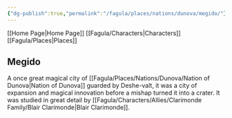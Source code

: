 ```yaml
---
{"dg-publish":true,"permalink":"/fagula/places/nations/dunova/megido/"}
---
```


[[Home Page\|Home Page]]
[[Fagula/Characters\|Characters]]
[[Fagula/Places\|Places]]

Megido
--

A once great magical city of [[Fagula/Places/Nations/Dunova/Nation of Dunova\|Nation of Dunova]] guarded by Deshe-valt, it was a city of expansion and magical innovation before a mishap turned it into a crater. It was studied in great detail by [[Fagula/Characters/Allies/Clarimonde Family/Blair Clarimonde\|Blair Clarimonde]].

